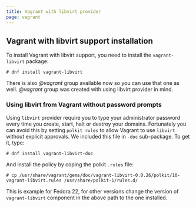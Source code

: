 ```yaml
---
title: Vagrant with libvirt provider
page: vagrant
---
```


## Vagrant with libvirt support installation


To install Vagrant with libvirt support, you need to install the `vagrant-libvirt` package:

```
# dnf install vagrant-libvirt
```

There is also *@vagrant* group available now so you can use that one as well. *@vagrant* group
was created with using libvirt provider in mind.


### Using libvirt from Vagrant without password prompts


Using `libvirt` provider require you to type your administrator password every time you create,
start, halt or destroy your domains. Fortunately you can avoid this by setting `polkit rules`
to allow Vagrant to use `libvirt` without explicit approvals. We included this file in `-doc`
sub-package. To get it, type:

```
# dnf install vagrant-libvirt-doc
```

And install the policy by coping the polkit `.rules` file:
```
# cp /usr/share/vagrant/gems/doc/vagrant-libvirt-0.0.26/polkit/10-vagrant-libvirt.rules /usr/share/polkit-1/rules.d/
```

This is example for Fedora 22, for other versions change the version of `vagrant-libvirt` component in
the above path to the one installed.
